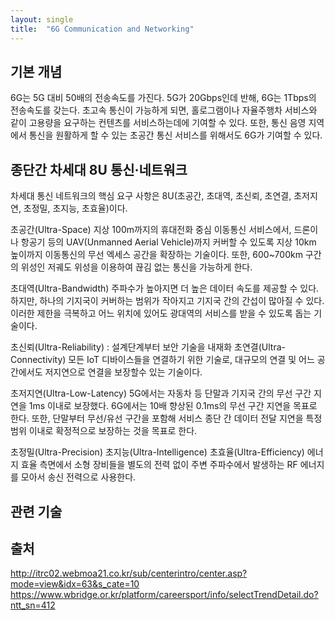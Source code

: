 ```yaml
---
layout: single
title:  "6G Communication and Networking"
---
```


**기본 개념**
---
6G는 5G 대비 50배의 전송속도를 가진다. 5G가 20Gbps인데 반해, 6G는 1Tbps의 전송속도를 갖는다. 초고속 통신이 가능하게 되면, 홀로그램이나 자율주행차 서비스와 같이 고용량을 요구하는 컨텐츠를 서비스하는데에 기여할 수 있다. 또한, 통신 음영 지역에서 통신을 원활하게 할 수 있는 초공간 통신 서비스를 위해서도 6G가 기여할 수 있다.

**종단간 차세대 8U 통신·네트워크**
---
차세대 통신 네트워크의 핵심 요구 사항은 8U(초공간, 초대역, 초신뢰, 초연결, 초저지연, 초정밀, 초지능, 초효율)이다. 

초공간(Ultra-Space)
지상 100m까지의 휴대전화 중심 이동통신 서비스에서, 드론이나 항공기 등의 UAV(Unmanned Aerial Vehicle)까지 커버할 수 있도록 지상 10km 높이까지 이동통신의 무선 엑세스 공간을 확장하는 기술이다.
또한, 600~700km 구간의 위성인 저궤도 위성을 이용하여 끊김 없는 통신을 가능하게 한다.

초대역(Ultra-Bandwidth)
주파수가 높아지면 더 높은 데이터 속도를 제공할 수 있다. 하지만, 하나의 기지국이 커버하는 범위가 작아지고 기지국 간의 간섭이 많아질 수 있다.
이러한 제한을 극복하고 어느 위치에 있어도 광대역의 서비스를 받을 수 있도록 돕는 기술이다.

초신뢰(Ultra-Reliability) : 설계단계부터 보안 기술을 내재화
초연결(Ultra-Connectivity)
모든 IoT 디바이스들을 연결하기 위한 기술로, 대규모의 연결 및 어느 공간에서도 저지연으로 연결을 보장할수 있는 기술이다.

초저지연(Ultra-Low-Latency)
5G에서는 자동차 등 단말과 기지국 간의 무선 구간 지연을 1ms 이내로 보장했다. 6G에서는 10배 향상된 0.1ms의 무선 구간 지연을 목표로 한다.
또한, 단말부터 무선/유선 구간을 포함해 서비스 종단 간 데이터 전달 지연을 특정 범위 이내로 확정적으로 보장하는 것을 목표로 한다.

초정밀(Ultra-Precision)
초지능(Ultra-Intelligence)
초효율(Ultra-Efficiency)
에너지 효율 측면에서 소형 장비들을 별도의 전력 없이 주변 주파수에서 발생하는 RF 에너지를 모아서 송신 전력으로 사용한다.

**관련 기술**
---

**출처**
---
http://itrc02.webmoa21.co.kr/sub/centerintro/center.asp?mode=view&idx=63&s_cate=10
https://www.wbridge.or.kr/platform/careersport/info/selectTrendDetail.do?ntt_sn=412
